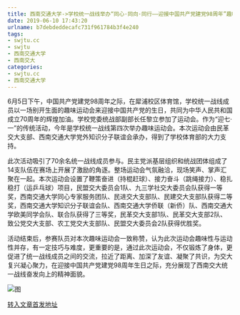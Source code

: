 ```yaml
---
title: 西南交通大学->学校统一战线举办“同心·同向·同行——迎接中国共产党建党98周年”趣味运动会 | swjtu.cc
date: 2019-06-10 17:43:20
urlname: b7debdeddecafc731f961784b3f4e240
tags: 
- swjtu.cc
- swjtu
- 西南交通大学
- 西南交大
categories:
- swjtu.cc
- 西南交通大学
---
```



6月5日下午，中国共产党建党98周年之际，在犀浦校区体育馆，学校统一战线成员以一场别开生面的趣味运动会来迎接中国共产党的生日，共同为中华人民共和国成立70周年的辉煌加油。学校党委统战部副部长任黎立参加了运动会。作为“迎七·一”的传统活动，今年是学校统一战线第四次举办趣味运动会。本次运动会由民革交大支部、西南交通大学党外知识分子联谊会承办，得到了学校体育部的大力支持。

此次活动吸引了70余名统一战线成员参与。民主党派基层组织和统战团体组成了14支队伍在赛场上开展了激励的角逐。整场运动会气氛融洽，现场笑声、掌声汇聚在一起。本次运动会设置了鞭策奋进（持棍赶球）、接力奋斗（跳绳接力）、稳扎稳打（运乒乓球）项目，民盟交大委员会1队、九三学社交大委员会队获得一等奖，西南交通大学同心专家服务团队、民进交大支部队、民建交大支部队获得二等奖，西南交通大学知识分子联谊会队、西南交通大学侨联（新侨）队、西南交通大学欧美同学会队、联合队获得了三等奖，民革交大支部1队、民革交大支部2队、致公党交大支部、农工党交大支部队、民盟交大委员会2队获得优胜奖。

活动结束后，参赛队员对本次趣味运动会一致称赞，认为此次运动会趣味性与运动性并存，有一定技巧与难度，更重要的是，通过此次运动会，不仅锻炼了身体，更促进了统一战线成员之间的交流，拉近了距离、加深了友谊、凝聚了共识，为交大复兴凝心聚力，在迎接中国共产党建党98周年生日之际，充分展现了西南交大统一战线奋发向上的精神面貌。



![图](https://news.swjtu.edu.cn/upload/201906/06/201906061501114380.jpg)

[转入文章首发地址](https://news.swjtu.edu.cn/shownews-18511.shtml)
